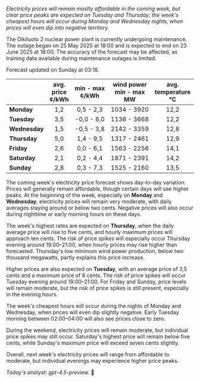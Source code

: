 *Electricity prices will remain mostly affordable in the coming week, but clear price peaks are expected on Tuesday and Thursday; the week's cheapest hours will occur during Monday and Wednesday nights, when prices will even dip into negative territory.*

The Olkiluoto 2 nuclear power plant is currently undergoing maintenance. The outage began on 25 May 2025 at 18:00 and is expected to end on 23 June 2025 at 18:00. The accuracy of the forecast may be affected, as training data available during maintenance outages is limited.

Forecast updated on Sunday at 03:18.

|              | avg.<br>price<br>¢/kWh | min - max<br>¢/kWh | wind power<br>min - max<br>MW | avg.<br>temperature<br>°C |
|:-------------|:----------------------:|:------------------:|:-----------------------------:|:-------------------------:|
| **Monday**   |          1,2           |     0,5 - 2,3      |          1034 - 3920          |           12,2            |
| **Tuesday**  |          3,5           |    -0,0 - 8,0      |          1136 - 3668          |           12,2            |
| **Wednesday**|          1,5           |    -0,5 - 3,8      |          2142 - 3359          |           12,8            |
| **Thursday** |          5,0           |     1,4 - 9,5      |          1317 - 2461          |           12,9            |
| **Friday**   |          2,6           |     0,0 - 6,1      |          1563 - 2256          |           14,1            |
| **Saturday** |          2,1           |     0,2 - 4,4      |          1871 - 2391          |           14,2            |
| **Sunday**   |          2,8           |     0,3 - 7,3      |          1525 - 2160          |           13,5            |

The coming week's electricity price forecast shows day-to-day variation. Prices will generally remain affordable, though certain days will see higher peaks. At the beginning of the week, especially on **Monday** and **Wednesday**, electricity prices will remain very moderate, with daily averages staying around or below two cents. Negative prices will also occur during nighttime or early morning hours on these days.

The week's highest rates are expected on **Thursday**, when the daily average price will rise to five cents, and hourly maximum prices will approach ten cents. The risk of price spikes will especially occur Thursday evening around 19:00–21:00, when hourly prices may rise higher than forecasted. Thursday's low minimum wind power production, below two thousand megawatts, partly explains this price increase.

Higher prices are also expected on **Tuesday**, with an average price of 3,5 cents and a maximum price of 8 cents. The risk of price spikes will occur Tuesday evening around 19:00–21:00. For Friday and Sunday, price levels will remain moderate, but the risk of price spikes is still present, especially in the evening hours.

The week's cheapest hours will occur during the nights of Monday and Wednesday, when prices will even dip slightly negative. Early Tuesday morning between 02:00–04:00 will also see prices close to zero.

During the weekend, electricity prices will remain moderate, but individual price spikes may still occur. Saturday's highest price will remain below five cents, while Sunday's maximum price will exceed seven cents slightly.

Overall, next week's electricity prices will range from affordable to moderate, but individual evenings may experience higher price peaks.

*Today's analyst: gpt-4.5-preview.* 🔌

